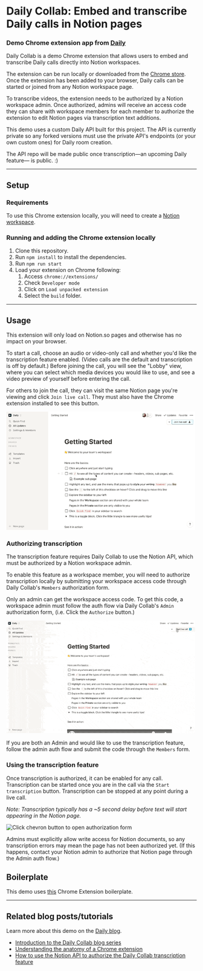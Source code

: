 # Daily Collab: Embed and transcribe Daily calls in Notion pages

### Demo Chrome extension app from [Daily](https://www.daily.co/)

Daily Collab is a demo Chrome extension that allows users to embed and transcribe Daily calls directly into Notion workspaces.

The extension can be run locally or downloaded from the [Chrome store](https://chrome.google.com/webstore/detail/collab-video-calls-in-not/ikmjimibciifjefngaabnojnnlclfhnj). Once the extension has been added to your browser, Daily calls can be started or joined from any Notion workspace page.

To transcribe videos, the extension needs to be authorized by a Notion workspace admin. Once authorized, admins will receive an access code they can share with workspace members for each member to authorize the extension to edit Notion pages via transcription text additions.

This demo uses a custom Daily API built for this project. The API is currently private so any forked versions must use the private API's endpoints (or your own custom ones) for Daily room creation.

The API repo will be made public once transcription—an upcoming Daily feature— is public. :)

---

## Setup

### Requirements

To use this Chrome extension locally, you will need to create a [Notion workspace](https://www.notion.so).

### Running and adding the Chrome extension locally

1. Clone this repository.
2. Run `npm install` to install the dependencies.
3. Run `npm run start`
4. Load your extension on Chrome following:
   1. Access `chrome://extensions/`
   2. Check `Developer mode`
   3. Click on `Load unpacked extension`
   4. Select the `build` folder.

---

## Usage

This extension will only load on Notion.so pages and otherwise has no impact on your browser.

To start a call, choose an audio or video-only call and whether you'd like the transcription feature enabled. (Video calls are the default and transcription is off by default.) Before joining the call, you will see the "Lobby" view, where you can select which media devices you would like to use, and see a video preview of yourself before entering the call.

For others to join the call, they can visit the same Notion page you're viewing and click `Join live call`. They must also have the Chrome extension installed to see this button.

<img src="call.gif" style="max-width:500px;" alt="Notion doc with Start live call button">

### Authorizing transcription

The transcription feature requires Daily Collab to use the Notion API, which must be authorized by a Notion workspace admin.

To enable this feature as a workspace member, you will need to authorize transcription locally by submitting your workspace access code through Daily Collab's `Members` authorization form.

Only an admin can get the workspace access code. To get this code, a workspace admin must follow the auth flow via Daily Collab's `Admin` authorization form, (i.e. Click the `Authorize` button.)

<img src="authorization.gif" style="max-width:500px;" alt="Click chevron button to open authorization form">

If you are both an Admin and would like to use the transcription feature, follow the admin auth flow and submit the code through the `Members` form.

### Using the transcription feature

Once transcription is authorized, it can be enabled for any call. Transcription can be started once you are in the call via the `Start transcription` button. Transcription can be stopped at any point during a live call.

_Note: Transcription typically has a ~5 second delay before text will start appearing in the Notion page._

<img src="transcription.gif" style="max-width:500px;" alt="Click chevron button to open authorization form">

Admins must explicitly allow write access for Notion documents, so any transcription errors may mean the page has not been authorized yet. (If this happens, contact your Notion admin to authorize that Notion page through the Admin auth flow.)

## Boilerplate

This demo uses [this](https://github.com/lxieyang/chrome-extension-boilerplate-react#readme) Chrome Extension boilerplate.

---

## Related blog posts/tutorials

Learn more about this demo on the [Daily blog](https://www.daily.co/blog/tag/collab-chrome-extension/).

- [Introduction to the Daily Collab blog series](https://www.daily.co/blog/embed-and-transcribe-a-daily-video-call-in-any-notion-doc/)
- [Understanding the anatomy of a Chrome extension](https://www.daily.co/blog/the-anatomy-of-a-daily-video-call-chrome-extension/)
- [How to use the Notion API to authorize the Daily Collab transcription feature](https://www.daily.co/blog/authorizing-dailys-chrome-extension-beta-transcription-feature-with-notions-api/)
